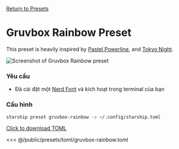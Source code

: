 [Return to Presets](./#gruvbox-rainbow)

# Gruvbox Rainbow Preset

This preset is heavily inspired by [Pastel Powerline](./pastel-powerline.md), and [Tokyo Night](./tokyo-night.md).

![Screenshot of Gruvbox Rainbow preset](/presets/img/gruvbox-rainbow.png)

### Yêu cầu

- Đã cài đặt một [Nerd Font](https://www.nerdfonts.com/) và kích hoạt trong terminal của bạn

### Cấu hình

```sh
starship preset gruvbox-rainbow -o ~/.config/starship.toml
```

[Click to download TOML](/presets/toml/gruvbox-rainbow.toml)

<<< @/public/presets/toml/gruvbox-rainbow.toml
